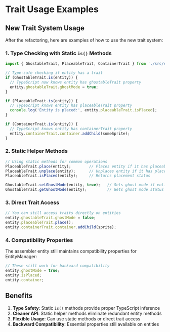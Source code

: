 # Trait Usage Examples

## New Trait System Usage

After the refactoring, here are examples of how to use the new trait system:

### 1. Type Checking with Static `is()` Methods

```typescript
import { GhostableTrait, PlaceableTrait, ContainerTrait } from './src/entities/traits/';

// Type-safe checking if entity has a trait
if (GhostableTrait.is(entity)) {
  // TypeScript now knows entity has ghostableTrait property
  entity.ghostableTrait.ghostMode = true;
}

if (PlaceableTrait.is(entity)) {
  // TypeScript knows entity has placeableTrait property
  console.log('Entity is placed:', entity.placeableTrait.isPlaced);
}

if (ContainerTrait.is(entity)) {
  // TypeScript knows entity has containerTrait property
  entity.containerTrait.container.addChild(someSprite);
}
```

### 2. Static Helper Methods

```typescript
// Using static methods for common operations
PlaceableTrait.place(entity);        // Places entity if it has placeable trait
PlaceableTrait.unplace(entity);      // Unplaces entity if it has placeable trait
PlaceableTrait.isPlaced(entity);     // Returns placement status

GhostableTrait.setGhostMode(entity, true);   // Sets ghost mode if entity supports it
GhostableTrait.getGhostMode(entity);         // Gets ghost mode status
```

### 3. Direct Trait Access

```typescript
// You can still access traits directly on entities
entity.ghostableTrait.ghostMode = false;
entity.placeableTrait.place();
entity.containerTrait.container.addChild(sprite);
```

### 4. Compatibility Properties

The assembler entity still maintains compatibility properties for EntityManager:

```typescript
// These still work for backward compatibility
entity.ghostMode = true;
entity.isPlaced;
entity.container;
```

## Benefits

1. **Type Safety**: Static `is()` methods provide proper TypeScript inference
2. **Cleaner API**: Static helper methods eliminate redundant entity methods
3. **Flexible Usage**: Can use static methods or direct trait access
4. **Backward Compatibility**: Essential properties still available on entities
